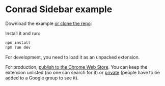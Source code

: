 # Conrad Sidebar example

Download the example [or clone the repo](https://github.com/voucherifyio/conrad-chrome-sidebar):


Install it and run:

```bash
npm install
npm run dev
```

For development, you need to load it as an unpacked extension.


For production, [publish to the Chrome Web Store](https://developer.chrome.com/webstore/publish). You can keep the extension unlisted (no one can search for it) or [private](https://support.google.com/chrome/a/answer/2663860?hl=en) (people have to be added to a Google group to see it).
